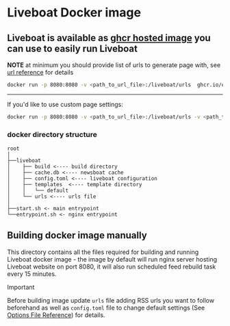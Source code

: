 # Liveboat Docker image

## Liveboat is available as [ghcr hosted image](https://github.com/exaroth/liveboat/pkgs/container/liveboat) you can use to easily run Liveboat

__NOTE__ at minimum you should provide list of urls to generate page with, see [url reference](https://github.com/exaroth/liveboat-github-runner?tab=readme-ov-file#liveboat-url-file-breakdown) for details

``` sh
docker run -p 8080:8080 -v <path_to_url_file>:/liveboat/urls  ghcr.io/exaroth/liveboat:latest
```
---
If you'd like to use custom page settings:

``` sh
docker run -p 8080:8080 -v <path_to_url_file>:/liveboat/urls -v <path_to_config_file>:/liveboat/config.toml ghcr.io/exaroth/liveboat:latest
```

### docker directory structure

```
root
│
├──liveboat
│    ├── build <---- build directory
│    ├── cache.db <---- newsboat cache
│    ├── config.toml <---- liveboat configuration
│    ├── templates  <---- template directory
│    │   └── default
│    └── urls <---- urls file
│
├──start.sh <- main entrypoint
└──entrypoint.sh <- nginx entrypoint
```

## Building docker image manually

This directory contains all the files required for building and running
Liveboat docker image - the image by default will run nginx server hosting
Liveboat website on port 8080, it will also run scheduled feed rebuild task
every 15 minutes.

> [!IMPORTANT]
> Before building image update `urls` file adding RSS urls you want to follow beforehand
> as well as `config.toml` file to change default settings
> (See [Options File Reference](https://github.com/exaroth/liveboat?tab=readme-ov-file#options-file))
> for details.
